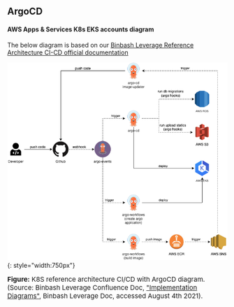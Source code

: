 ## ArgoCD

#### AWS Apps & Services K8s EKS accounts diagram

The below diagram is based on our 
[Binbash Leverage Reference Architecture CI-CD official documentation](https://binbash.atlassian.net/wiki/external/1962410007/YWMxMmY1NzM4MmIyNDRmMDkxMDIwNDY3OWU4ZDYwZjA)

![leverage-aws-demoapps](../../../assets/images/diagrams/aws-k8s-eks-ci-cd-argocd.png "Leverage"){: style="width:750px"}
<figcaption style="font-size:15px">
<b>Figure:</b> K8S reference architecture CI/CD with ArgoCD diagram.
(Source: Binbash Leverage Confluence Doc, 
<a href="https://binbash.atlassian.net/wiki/external/2001403925/ZjY5ZGU3NDYyODNhNDQzYTkxZDdkYTliNzczODRkY2M?atlOrigin=eyJpIjoiYjNmMzYwMTg2YmMyNDc3ODg4YTAwNDM5MjBiYWQ5ZGUiLCJwIjoiYyJ9">
"Implementation Diagrams"</a>,
Binbash Leverage Doc, accessed August 4th 2021).
</figcaption>